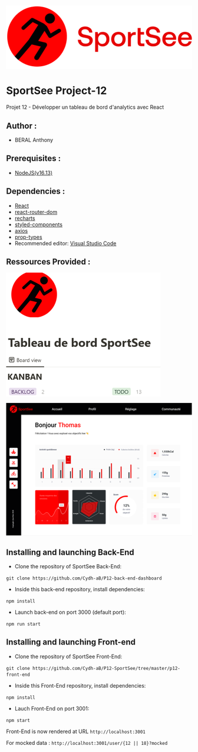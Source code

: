 ![logo-du-projet](../p12-front-end/src/assets/Image/Logo.png)

# SportSee Project-12

Projet 12 - Développer un tableau de bord d'analytics avec React

## Author :

- BERAL Anthony

## Prerequisites : 

- [NodeJS(v16.13)](https://nodejs.org/en/)

## Dependencies :

- [React](https://reactjs.org/)
- [react-router-dom](https://reactrouter.com/web/guides/quick-start)
- [recharts](https://recharts.org/en-US/)
- [styled-components](https://styled-components.com/)
- [axios](https://axios-http.com/)
- [prop-types](https://github.com/facebook/prop-types)
- Recommended editor: [Visual Studio Code](https://code.visualstudio.com/)

## Ressources Provided :

[![kanban](../p12-front-end/src/assets/Image/kanban.png)](https://www.notion.so/Tableau-de-bord-SportSee-6686aa4b5f44417881a4884c9af5669e)

[![Maquette-figma](../p12-front-end/src/assets/Image/maquette.png)](https://www.figma.com/file/BMomGVZqLZb811mDMShpLu/UI-design-Sportify-FR?node-id=0%3A1)

## Installing and launching Back-End

 - Clone the repository of SportSee Back-End:

`git clone https://github.com/Cydh-aB/P12-back-end-dashboard`

 - Inside this back-end repository, install dependencies:

`npm install`

- Launch back-end on port 3000 (default port):

`npm run start`

## Installing and launching Front-end

- Clone the repository of SportSee Front-End:

`git clone https://github.com/Cydh-aB/P12-SportSee/tree/master/p12-front-end`

- Inside this Front-End repository, install dependencies:

`npm install`

- Lauch Front-End on port 3001:

`npm start`

Front-End is now rendered at URL `http://localhost:3001`

For mocked data : `http://localhost:3001/user/{12 || 18}?mocked`